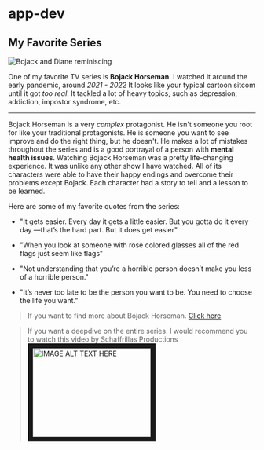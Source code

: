 # app-dev

## My Favorite Series

![Bojack and Diane reminiscing](https://external-preview.redd.it/reversed-a-better-way-bojack-horseman-could-have-ended-v0-UomvybsBMJXKu21M_z7m_fRxIwRjz0qMFJWoXVBdFKs.jpg?auto=webp&s=85f0f698cc1846a2896744906a44c91eedd7e48e "Bojack Horseman")


One of my favorite TV series is **Bojack Horseman**. I watched it around the early pandemic, around *2021 - 2022*
It looks like your typical cartoon sitcom until it got *too real*. It tackled a lot of heavy topics, such as depression, addiction, impostor syndrome, etc.
***

Bojack Horseman is a very *complex* protagonist. He isn't someone you root for like your traditional protagonists. He is someone you want to see improve and do the right thing, but he doesn't. He makes a lot of mistakes throughout the series and is a good portrayal of a person with __mental health issues__. Watching Bojack Horseman was a pretty life-changing experience. It was unlike any other show I have watched. All of its characters were able to have their happy endings and overcome their problems except Bojack. Each character had a story to tell and a lesson to be learned.

Here are some of my favorite quotes from the series:
* "It gets easier. Every day it gets a little easier. But you gotta do it every day —that’s the hard part. But it does get easier"

* "When you look at someone with rose colored glasses all of the red flags just seem like flags"

* "Not understanding that you’re a horrible person doesn’t make you less of a horrible person."

* "It’s never too late to be the person you want to be. You need to choose the life you want."

> If you want to find more about Bojack Horseman. [Click here](https://www.imdb.com/title/tt3398228/)


> If you want a deepdive on the entire series. 
> I would recommend you to watch this video by Schaffrillas Productions
> <a href="http://www.youtube.com/watch?feature=player_embedded&v=3QNtdGYedQ4
" target="_blank"><img src="http://img.youtube.com/vi/3QNtdGYedQ4/0.jpg" 
alt="IMAGE ALT TEXT HERE" width="240" height="180" border="10" /></a>

